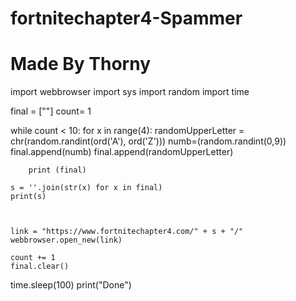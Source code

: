 # fortnitechapter4-Spammer
# Made By Thorny

import webbrowser
import sys
import random
import time


final = [""]
count= 1

while count < 10:
    for x in range(4):
        randomUpperLetter = chr(random.randint(ord('A'), ord('Z')))
        numb=(random.randint(0,9))
        final.append(numb)
        final.append(randomUpperLetter)
        
        print (final)
        
    s = ''.join(str(x) for x in final)
    print(s)


    
    link = "https://www.fortnitechapter4.com/" + s + "/"
    webbrowser.open_new(link)
    
    count += 1
    final.clear()
time.sleep(100)
print("Done")
